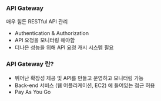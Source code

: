 ### API Gateway

매우 힘든 RESTful API 관리

- Authentication & Authorization
- API 요청을 모니터링 해야함
- 더나은 성능을 위해 API 요청 캐시 시스템 필요



### API Gateway 란?

- 뛰어난 확장성 제공 및 API를 만들고 운영하고 모니터링 가능
- Back-end 서비스 (웹 어플리케이션, EC2) 에 들어있는 접근 허용
- Pay As You Go 